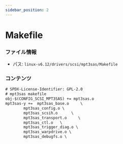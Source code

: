```yaml
---
sidebar_position: 2
---
```

# Makefile

### ファイル情報

- パス: `linux-v6.12/drivers/scsi/mpt3sas/Makefile`

### コンテンツ

```txt
# SPDX-License-Identifier: GPL-2.0
# mpt3sas makefile
obj-$(CONFIG_SCSI_MPT3SAS) += mpt3sas.o
mpt3sas-y +=  mpt3sas_base.o     \
		mpt3sas_config.o \
		mpt3sas_scsih.o      \
		mpt3sas_transport.o     \
		mpt3sas_ctl.o	\
		mpt3sas_trigger_diag.o \
		mpt3sas_warpdrive.o \
		mpt3sas_debugfs.o \

```
